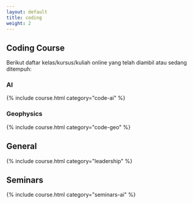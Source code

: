 ```yaml
---
layout: default
title: coding
weight: 2
---
```



## Coding Course

Berikut daftar kelas/kursus/kuliah online yang telah diambil atau sedang ditempuh:

### AI

{% include course.html category="code-ai" %}

### Geophysics

{% include course.html category="code-geo" %}

## General

{% include course.html category="leadership" %}

## Seminars

{% include course.html category="seminars-ai" %}